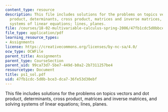 ```yaml
---
content_type: resource
description: This file includes solutions for the problems on topics vectors and dot
  product, determinants, cross product, matrices and inverse matrices, and solving
  systems of linear equations; lines, planes.
file: /courses/18-02-multivariable-calculus-spring-2006/47fb1cdc5d0bbce3dca736fe53d30ebf_ps1_sol.pdf
file_type: application/pdf
learning_resource_types:
- Assignments
license: https://creativecommons.org/licenses/by-nc-sa/4.0/
ocw_type: OCWFile
parent_title: Assignments
parent_type: CourseSection
parent_uid: 99ca73d7-5be7-449d-b0a2-2b7311257be4
resourcetype: Document
title: ps1_sol.pdf
uid: 47fb1cdc-5d0b-bce3-dca7-36fe53d30ebf
---
```

This file includes solutions for the problems on topics vectors and dot product, determinants, cross product, matrices and inverse matrices, and solving systems of linear equations; lines, planes.